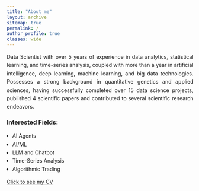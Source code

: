```yaml
---
title: "About me"
layout: archive
sitemap: true
permalink: /
author_profile: true
classes: wide
---
```


<div class="about-content">
  <p style="text-align: justify; line-height: 1.6;">
    Data Scientist with over 5 years of experience in data analytics, statistical learning, 
    and time-series analysis, coupled with more than a year in artificial intelligence, 
    deep learning, machine learning, and big data technologies. Possesses a strong 
    background in quantitative genetics and applied sciences, having successfully 
    completed over 15 data science projects, published 4 scientific papers and 
    contributed to several scientific research endeavors.
  </p>

  <h3 style="margin-top: 20px;">Interested Fields:</h3>
  <ul style="padding-left: 15px; line-height: 1.6;">
    <li>AI Agents</li>
    <li>AI/ML</li>
    <li>LLM and Chatbot</li>
    <li>Time-Series Analysis</li>
    <li>Algorithmic Trading</li>
  </ul>

  <!-- Optional "Read More" button -->
  <p><a href="{{ '/cv' | relative_url }}" class="btn btn--primary">Click to see my CV</a></p>
</div>
